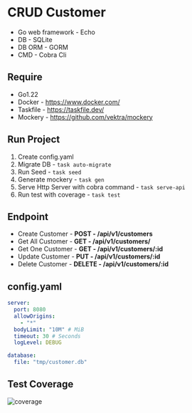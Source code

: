 # CRUD Customer

- Go web framework - Echo
- DB - SQLite
- DB ORM - GORM
- CMD - Cobra Cli

## Require
- Go1.22
- Docker - https://www.docker.com/
- Taskfile - https://taskfile.dev/
- Mockery - https://github.com/vektra/mockery

## Run Project
1. Create config.yaml
2. Migrate DB - `task auto-migrate`
3. Run Seed - `task seed`
3. Generate mockery - `task gen`
4. Serve Http Server with cobra command - `task serve-api`
5. Run test with coverage - `task test`

## Endpoint
- Create Customer - **POST - /api/v1/customers**
- Get All Customer - **GET - /api/v1/customers/**
- Get One Customer - **GET - /api/v1/customers/:id**
- Update Customer - **PUT - /api/v1/customers/:id**
- Delete Customer - **DELETE - /api/v1/customers/:id**


## config.yaml
```yml
server:
  port: 8080
  allowOrigins:
    - "*"
  bodyLimit: "10M" # MiB
  timeout: 30 # Seconds
  logLevel: DEBUG

database:
  file: "tmp/customer.db"
```
## Test Coverage
![coverage](https://github.com/patipolchat/crud-customer/assets/25928800/6308cb90-8469-4233-88e6-3ffdfa3ac4be)
